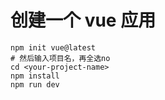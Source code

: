 # 创建一个 vue 应用

```shell
npm init vue@latest
# 然后输入项目名，再全选no
cd <your-project-name>
npm install
npm run dev
```
